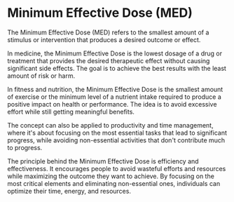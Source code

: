 # Minimum Effective Dose (MED)

The Minimum Effective Dose (MED) refers to the smallest amount of a stimulus or intervention that produces a desired outcome or effect.

In medicine, the Minimum Effective Dose is the lowest dosage of a drug or treatment that provides the desired therapeutic effect without causing significant side effects. The goal is to achieve the best results with the least amount of risk or harm.

In fitness and nutrition, the Minimum Effective Dose is the smallest amount of exercise or the minimum level of a nutrient intake required to produce a positive impact on health or performance. The idea is to avoid excessive effort while still getting meaningful benefits.

The concept can also be applied to productivity and time management, where it's about focusing on the most essential tasks that lead to significant progress, while avoiding non-essential activities that don't contribute much to progress.

The principle behind the Minimum Effective Dose is efficiency and effectiveness. It encourages people to avoid wasteful efforts and resources while maximizing the outcome they want to achieve. By focusing on the most critical elements and eliminating non-essential ones, individuals can optimize their time, energy, and resources.
